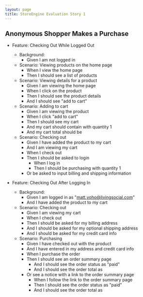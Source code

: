 ```yaml
---
layout: page
title: StoreEngine Evaluation Story 1
---
```


## Anonymous Shopper Makes a Purchase

* Feature: Checking Out While Logged Out
    * Background:
        * Given I am not logged in
    * Scenario: Viewing products on the home page
        * When I view the home page
        * Then I should see a list of products
    * Scenario: Viewing details for a product
        * Given I am viewing the home page
        * When I click on the product <product name>
        * Then I should see the product details
        * And I should see "add to cart"
    * Scenario: Adding to cart
        * Given I am viewing the product <product name>
        * When I click "add to cart"
        * Then I should see my cart
        * And my cart should contain <product name> with quantity 1
        * And my cart total should be <dollar amount>
    * Scenario: Checking out
        * Given I have added the product <product name> to my cart
        * And I am viewing my cart
        * When I check out
        * Then I should be asked to login
            * When I log in
            * Then I should be purchasing <product name> with quantity 1
        * Or be asked to input billing and shipping information

* Feature: Checking Out After Logging In
    * Background:
        * Given I am logged in as "matt.yoho@livingsocial.com"
        * And I have added the product <product name> to my cart
    * Scenario: Checking out
        * Given I am viewing my cart
        * When I check out
        * Then I should be asked for my billing address
        * And I should be asked for my optional shipping address
        * And I should be asked for my credit card info
    * Scenario: Purchasing
        * Given I have checked out with the product <product name>
        * And I have entered in my address and credit card info
        * When I purchase the order
        * Then I should see an order summary page
            * And I should see the order status as "paid"
            * And I should see the order total as <dollar amount>
        * Or see a notice with a link to the order summary page
            * When I follow the link to the order summary page
            * Then I should see the order status as "paid"
            * And I should see the order total as <dollar amount>
